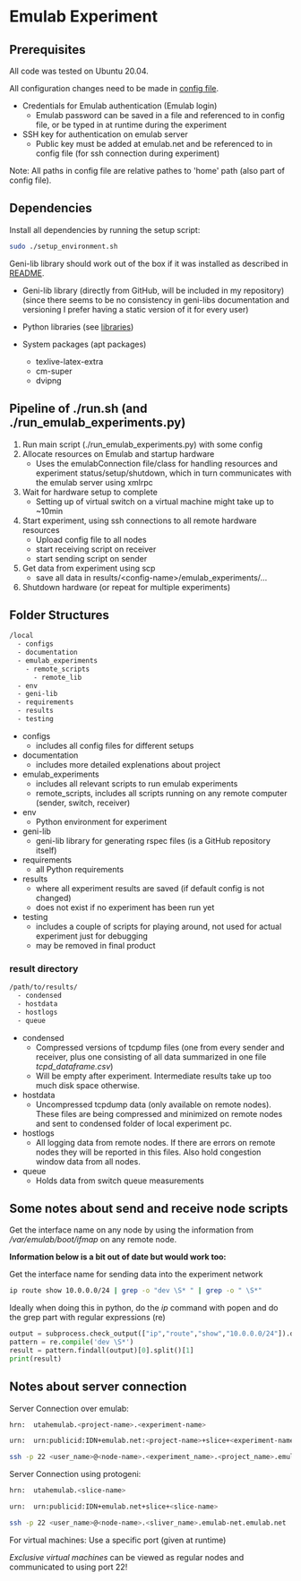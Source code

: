 # Emulab Experiment

## Prerequisites

All code was tested on Ubuntu 20.04.

All configuration changes need to be made in [config file](../emulab_experiments/emulab_config.yaml).

- Credentials for Emulab authentication (Emulab login)
  - Emulab password can be saved in a file and referenced to in config file, or be typed in at runtime during the experiment
- SSH key for authentication on emulab server
  - Public key must be added at emulab.net and be referenced to in config file (for ssh connection during experiment)

Note: All paths in config file are relative pathes to 'home' path (also part of config file).

## Dependencies

Install all dependencies by running the setup script:

~~~bash
sudo ./setup_environment.sh
~~~

Geni-lib library should work out of the box if it was installed as described in [README](../README.md).

- Geni-lib library (directly from GitHub, will be included in my repository) (since there seems to be no consistency in geni-libs documentation and versioning I prefer having a static version of it for every user)

- Python libraries (see [libraries](../requirements/requirements.txt))

- System packages (apt packages)
  - texlive-latex-extra
  - cm-super
  - dvipng

## Pipeline of ./run.sh (and ./run_emulab_experiments.py)

1. Run main script (./run_emulab_experiments.py) with some config
2. Allocate resources on Emulab and startup hardware
    - Uses the emulabConnection file/class for handling resources and experiment status/setup/shutdown, which in turn communicates with the emulab server using xmlrpc
3. Wait for hardware setup to complete
    - Setting up of virtual switch on a virtual machine might take up to ~10min
4. Start experiment, using ssh connections to all remote hardware resources
    - Upload config file to all nodes
    - start receiving script on receiver
    - start sending script on sender
5. Get data from experiment using scp
    - save all data in results/\<config-name\>/emulab_experiments/...
6. Shutdown hardware (or repeat for multiple experiments)

## Folder Structures

~~~bash
/local
  - configs
  - documentation
  - emulab_experiments
    - remote_scripts
      - remote_lib
  - env
  - geni-lib
  - requirements
  - results
  - testing
~~~

- configs
  - includes all config files for different setups
- documentation
  - includes more detailed explenations about project
- emulab_experiments
  - includes all relevant scripts to run emulab experiments
  - remote_scripts, includes all scripts running on any remote computer (sender, switch, receiver)
- env
  - Python environment for experiment
- geni-lib
  - geni-lib library for generating rspec files (is a GitHub repository itself)
- requirements
  - all Python requirements
- results
  - where all experiment results are saved (if default config is not changed)
  - does not exist if no experiment has been run yet
- testing
  - includes a couple of scripts for playing around, not used for actual experiment just for debugging
  - may be removed in final product

### result directory

~~~bash
/path/to/results/
  - condensed
  - hostdata
  - hostlogs
  - queue
~~~

- condensed
  - Compressed versions of tcpdump files (one from every sender and receiver, plus one consisting of all data summarized in one file *tcpd_dataframe.csv*)
  - Will be empty after experiment. Intermediate results take up too much disk space otherwise.
- hostdata
  - Uncompressed tcpdump data (only available on remote nodes). These files are being compressed and minimized on remote nodes and sent to condensed folder of local experiment pc.
- hostlogs
  - All logging data from remote nodes. If there are errors on remote nodes they will be reported in this files. Also hold congestion window data from all nodes.
- queue
  - Holds data from switch queue measurements

## Some notes about send and receive node scripts

Get the interface name on any node by using the information from */var/emulab/boot/ifmap* on any remote node.

**Information below is a bit out of date but would work too:**

Get the interface name for sending data into the experiment network

~~~bash
ip route show 10.0.0.0/24 | grep -o "dev \S* " | grep -o " \S*"
~~~

Ideally when doing this in python, do the _ip_ command with popen and do the grep part with regular expressions (re)

~~~python
output = subprocess.check_output(["ip","route","show","10.0.0.0/24"]).decode("utf-8")
pattern = re.compile('dev \S*')
result = pattern.findall(output)[0].split()[1]
print(result)
~~~

## Notes about server connection

Server Connection over emulab:

~~~bash
hrn:  utahemulab.<project-name>.<experiment-name>

urn:  urn:publicid:IDN+emulab.net:<project-name>+slice+<experiment-name>

ssh -p 22 <user_name>@<node-name>.<experiment_name>.<project_name>.emulab.net
~~~

Server Connection using protogeni:

~~~bash
hrn:  utahemulab.<slice-name>

urn:  urn:publicid:IDN+emulab.net+slice+<slice-name>

ssh -p 22 <user_name>@<node-name>.<sliver_name>.emulab-net.emulab.net
~~~

For virtual machines: Use a specific port (given at runtime)

*Exclusive virtual machines* can be viewed as regular nodes and communicated to using port 22!
